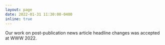 ```yaml
---
layout: page
date: 2022-01-31 11:30:00-0400
inline: true
---
```


Our work on post-publication news article headline changes was accepted at WWW 2022.
